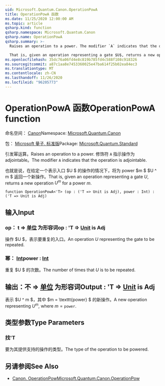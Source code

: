 ```yaml
---
uid: Microsoft.Quantum.Canon.OperationPowA
title: OperationPowA 函数
ms.date: 11/25/2020 12:00:00 AM
ms.topic: article
qsharp.kind: function
qsharp.namespace: Microsoft.Quantum.Canon
qsharp.name: OperationPowA
qsharp.summary: >-
  Raises an operation to a power. The modifier `A` indicates that the operation is adjointable.

  That is, given an operation representing a gate $U$, returns a new operation $U^m$ for a power $m$.
ms.openlocfilehash: 35dc76a06fd4e8c819b785fd4c588f108c918326
ms.sourcegitcommit: a87c1aa8e7453360025e47ba614f25b02ea84ec3
ms.translationtype: MT
ms.contentlocale: zh-CN
ms.lasthandoff: 11/26/2020
ms.locfileid: "96205773"
---
```

# <a name="operationpowa-function"></a><span data-ttu-id="2f31e-102">OperationPowA 函数</span><span class="sxs-lookup"><span data-stu-id="2f31e-102">OperationPowA function</span></span>

<span data-ttu-id="2f31e-103">命名空间： [Canon](xref:Microsoft.Quantum.Canon)</span><span class="sxs-lookup"><span data-stu-id="2f31e-103">Namespace: [Microsoft.Quantum.Canon](xref:Microsoft.Quantum.Canon)</span></span>

<span data-ttu-id="2f31e-104">包： [Microsoft 量子. 标准版](https://nuget.org/packages/Microsoft.Quantum.Standard)</span><span class="sxs-lookup"><span data-stu-id="2f31e-104">Package: [Microsoft.Quantum.Standard](https://nuget.org/packages/Microsoft.Quantum.Standard)</span></span>


<span data-ttu-id="2f31e-105">引发幂运算。</span><span class="sxs-lookup"><span data-stu-id="2f31e-105">Raises an operation to a power.</span></span>
<span data-ttu-id="2f31e-106">修饰符 `A` 指示操作为 adjointable。</span><span class="sxs-lookup"><span data-stu-id="2f31e-106">The modifier `A` indicates that the operation is adjointable.</span></span>

<span data-ttu-id="2f31e-107">也就是说，在给定一个表示入口 $U $ 的操作的情况下，将为 power $m $ $U ^ m $ 返回一个新操作。</span><span class="sxs-lookup"><span data-stu-id="2f31e-107">That is, given an operation representing a gate $U$, returns a new operation $U^m$ for a power $m$.</span></span>

```qsharp
function OperationPowA<'T> (op : ('T => Unit is Adj), power : Int) : ('T => Unit is Adj)
```


## <a name="input"></a><span data-ttu-id="2f31e-108">输入</span><span class="sxs-lookup"><span data-stu-id="2f31e-108">Input</span></span>

### <a name="op--t--unit--is-adj"></a><span data-ttu-id="2f31e-109">op： t => [单位](xref:microsoft.quantum.lang-ref.unit)  为形容词</span><span class="sxs-lookup"><span data-stu-id="2f31e-109">op : 'T => [Unit](xref:microsoft.quantum.lang-ref.unit)  is Adj</span></span>

<span data-ttu-id="2f31e-110">操作 $U $，表示要重复的入口。</span><span class="sxs-lookup"><span data-stu-id="2f31e-110">An operation $U$ representing the gate to be repeated.</span></span>


### <a name="power--int"></a><span data-ttu-id="2f31e-111">幂： [Int](xref:microsoft.quantum.lang-ref.int)</span><span class="sxs-lookup"><span data-stu-id="2f31e-111">power : [Int](xref:microsoft.quantum.lang-ref.int)</span></span>

<span data-ttu-id="2f31e-112">重复 $U $ 的次数。</span><span class="sxs-lookup"><span data-stu-id="2f31e-112">The number of times that $U$ is to be repeated.</span></span>



## <a name="output--t--unit--is-adj"></a><span data-ttu-id="2f31e-113">输出：不 => [单位](xref:microsoft.quantum.lang-ref.unit)  为形容词</span><span class="sxs-lookup"><span data-stu-id="2f31e-113">Output : 'T => [Unit](xref:microsoft.quantum.lang-ref.unit)  is Adj</span></span>

<span data-ttu-id="2f31e-114">表示 $U ^ m $，其中 $m = \texttt{power} $ 的新操作。</span><span class="sxs-lookup"><span data-stu-id="2f31e-114">A new operation representing $U^m$, where $m = \texttt{power}$.</span></span>

## <a name="type-parameters"></a><span data-ttu-id="2f31e-115">类型参数</span><span class="sxs-lookup"><span data-stu-id="2f31e-115">Type Parameters</span></span>

### <a name="t"></a><span data-ttu-id="2f31e-116">找</span><span class="sxs-lookup"><span data-stu-id="2f31e-116">'T</span></span>

<span data-ttu-id="2f31e-117">要为其提供支持的操作的类型。</span><span class="sxs-lookup"><span data-stu-id="2f31e-117">The type of the operation to be powered.</span></span>

## <a name="see-also"></a><span data-ttu-id="2f31e-118">另请参阅</span><span class="sxs-lookup"><span data-stu-id="2f31e-118">See Also</span></span>

- [<span data-ttu-id="2f31e-119">Canon. OperationPow</span><span class="sxs-lookup"><span data-stu-id="2f31e-119">Microsoft.Quantum.Canon.OperationPow</span></span>](xref:Microsoft.Quantum.Canon.OperationPow)